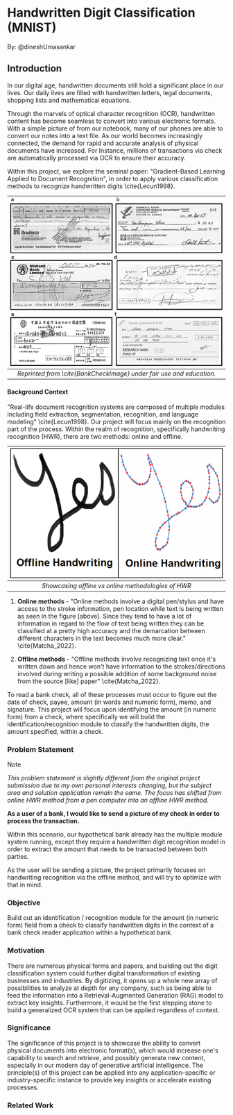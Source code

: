 # Handwritten Digit Classification (MNIST)

By: @dineshUmasankar

## Introduction

In our digital age, handwritten documents still hold a significant place in our lives. Our daily lives are filled with handwritten letters, legal documents, shopping lists and mathematical equations.

Through the marvels of optical character recognition (OCR), handwritten content has become seamless to convert into various electronic formats. With a simple picture of from our notebook, many of our phones are able to convert our notes into a text file. As our world becomes increasingly connected, the demand for rapid and accurate analysis of physical documents have increased. For Instance, millions of transactions via check are automatically processed via OCR to ensure their accuracy.

Within this project, we explore the seminal paper: "Gradient-Based Learning Applied to Document Recognition", in order to apply various classification methods to recognize handwritten digits \cite{Lecun1998}.

| ![assets/bank-checks.png](assets/bank-checks.png)| 
|:--:| 
| *Reprinted from \cite{BankCheckImage} under fair use and education.* |

#### Background Context

"Real-life document recognition systems are composed of multiple modules including field extraction, segmentation, recognition, and language modeling" \cite{Lecun1998}. Our project will focus mainly on the recognition part of the process. Within the realm of recognition, specifically handwriting recognition (HWR), there are two methods: online and offline.

| ![assets/offline_online.png](assets/offline_online.png)| 
|:--:| 
| *Showcasing offline vs online methodologies of HWR* |

1. **Online methods** - "Online methods involve a digital pen/stylus and have access to the stroke information, pen location while text is being written as seen in the figure [above]. Since they tend to have a lot of information in regard to the flow of text being written they can be classified at a pretty high accuracy and the demarcation between different characters in the text becomes much more clear." \cite{Matcha_2022}.

1. **Offline methods** - "Offline methods involve recognizing text once it's written down and hence won't have information to the strokes/directions involved during writing a possible addition of some background noise from the source [like] paper" \cite{Matcha_2022}. 


To read a bank check, all of these processes must occur to figure out the date of check, payee, amount (in words and numeric form), memo, and signature. This project will focus upon identifying the amount (in numeric form) from a check, where specifically we will build the identification/recognition module to classify the handwritten digits, the amount specified, within a check.

### Problem Statement

> [!NOTE]
> *This problem statement is slightly different from the original project submission due to my own personal interests changing, but the subject area and solution application remain the same. The focus has shifted from online HWR method from a pen computer into an offline HWR method.*

**As a user of a bank, I would like to send a picture of my check in order to process the transaction.**

Within this scenario, our hypothetical bank already has the multiple module system running, except they require a handwritten digit recognition model in order to extract the amount that needs to be transacted between both parties.

As the user will be sending a picture, the project primarily focuses on handwriting recognition via the offline method, and will try to optimize with that in mind.

### Objective

Build out an identification / recognition module for the amount (in numeric form) field from a check to classify handwritten digits in the context of a bank check reader application within a hypothetical bank.

### Motivation

There are numerous physical forms and papers, and building out the digit classification system could further digital transformation of existing businesses and industries. By digitizing, it opens up a whole new array of possibilities to analyze at depth for any company, such as being able to feed the information into a Retrieval-Augmented Generation (RAG) model to extract key insights. Furthermore, it would be the first stepping stone to build a generalized OCR system that can be applied regardless of context.

### Significance

The significance of this project is to showcase the ability to convert physical documents into electronic format(s), which would increase one's capability to search and retrieve, and possibly generate new content, especially in our modern day of generative artificial intelligence. The principle(s) of this project can be applied into any application-specific or industry-specific instance to provide key insights or accelerate existing processes.

### Related Work


